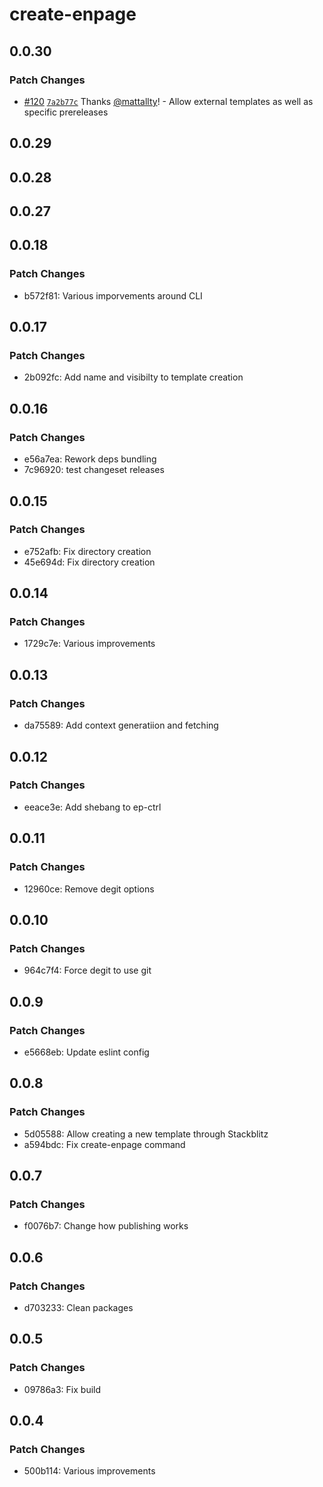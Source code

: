 # create-enpage

## 0.0.30

### Patch Changes

- [#120](https://github.com/enpage/enpage/pull/120) [`7a2b77c`](https://github.com/enpage/enpage/commit/7a2b77cf789e1354d355152190185814da6a07c9) Thanks [@mattallty](https://github.com/mattallty)! - Allow external templates as well as specific prereleases

## 0.0.29

## 0.0.28

## 0.0.27

## 0.0.18

### Patch Changes

- b572f81: Various imporvements around CLI

## 0.0.17

### Patch Changes

- 2b092fc: Add name and visibilty to template creation

## 0.0.16

### Patch Changes

- e56a7ea: Rework deps bundling
- 7c96920: test changeset releases

## 0.0.15

### Patch Changes

- e752afb: Fix directory creation
- 45e694d: Fix directory creation

## 0.0.14

### Patch Changes

- 1729c7e: Various improvements

## 0.0.13

### Patch Changes

- da75589: Add context generatiion and fetching

## 0.0.12

### Patch Changes

- eeace3e: Add shebang to ep-ctrl

## 0.0.11

### Patch Changes

- 12960ce: Remove degit options

## 0.0.10

### Patch Changes

- 964c7f4: Force degit to use git

## 0.0.9

### Patch Changes

- e5668eb: Update eslint config

## 0.0.8

### Patch Changes

- 5d05588: Allow creating a new template through Stackblitz
- a594bdc: Fix create-enpage command

## 0.0.7

### Patch Changes

- f0076b7: Change how publishing works

## 0.0.6

### Patch Changes

- d703233: Clean packages

## 0.0.5

### Patch Changes

- 09786a3: Fix build

## 0.0.4

### Patch Changes

- 500b114: Various improvements
